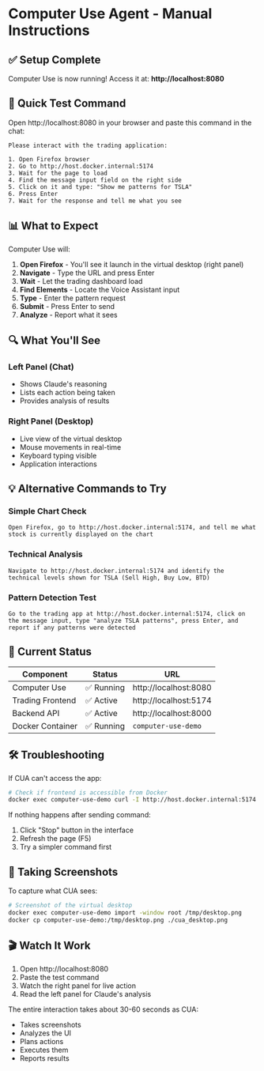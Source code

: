 # Computer Use Agent - Manual Instructions

## ✅ Setup Complete

Computer Use is now running! Access it at: **http://localhost:8080**

## 🎯 Quick Test Command

Open http://localhost:8080 in your browser and paste this command in the chat:

```
Please interact with the trading application:

1. Open Firefox browser
2. Go to http://host.docker.internal:5174
3. Wait for the page to load
4. Find the message input field on the right side
5. Click on it and type: "Show me patterns for TSLA"
6. Press Enter
7. Wait for the response and tell me what you see
```

## 📊 What to Expect

Computer Use will:
1. **Open Firefox** - You'll see it launch in the virtual desktop (right panel)
2. **Navigate** - Type the URL and press Enter
3. **Wait** - Let the trading dashboard load
4. **Find Elements** - Locate the Voice Assistant input
5. **Type** - Enter the pattern request
6. **Submit** - Press Enter to send
7. **Analyze** - Report what it sees

## 🔍 What You'll See

### Left Panel (Chat)
- Shows Claude's reasoning
- Lists each action being taken
- Provides analysis of results

### Right Panel (Desktop)
- Live view of the virtual desktop
- Mouse movements in real-time
- Keyboard typing visible
- Application interactions

## 💡 Alternative Commands to Try

### Simple Chart Check
```
Open Firefox, go to http://host.docker.internal:5174, and tell me what stock is currently displayed on the chart
```

### Technical Analysis
```
Navigate to http://host.docker.internal:5174 and identify the technical levels shown for TSLA (Sell High, Buy Low, BTD)
```

### Pattern Detection Test
```
Go to the trading app at http://host.docker.internal:5174, click on the message input, type "analyze TSLA patterns", press Enter, and report if any patterns were detected
```

## 🚀 Current Status

| Component | Status | URL |
|-----------|--------|-----|
| Computer Use | ✅ Running | http://localhost:8080 |
| Trading Frontend | ✅ Active | http://localhost:5174 |
| Backend API | ✅ Active | http://localhost:8000 |
| Docker Container | ✅ Running | `computer-use-demo` |

## 🛠️ Troubleshooting

If CUA can't access the app:
```bash
# Check if frontend is accessible from Docker
docker exec computer-use-demo curl -I http://host.docker.internal:5174
```

If nothing happens after sending command:
1. Click "Stop" button in the interface
2. Refresh the page (F5)
3. Try a simpler command first

## 📸 Taking Screenshots

To capture what CUA sees:
```bash
# Screenshot of the virtual desktop
docker exec computer-use-demo import -window root /tmp/desktop.png
docker cp computer-use-demo:/tmp/desktop.png ./cua_desktop.png
```

## 🎬 Watch It Work

1. Open http://localhost:8080
2. Paste the test command
3. Watch the right panel for live action
4. Read the left panel for Claude's analysis

The entire interaction takes about 30-60 seconds as CUA:
- Takes screenshots
- Analyzes the UI
- Plans actions
- Executes them
- Reports results